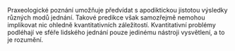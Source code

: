 <emphasis level="moderate">Praxeologické poznání umožňuje předvídat s apodiktickou jistotou<break time="0.3s"/> výsledky různých modů jednání.</emphasis><break time="0.5s"/> <prosody rate="95%">Takové predikce však samozřejmě nemohou implikovat nic<break time="0.3s"/> ohledně kvantitativních záležitostí.</prosody><break time="0.5s"/> <emphasis level="strong">Kvantitativní problémy podléhají ve sféře lidského jednání<break time="0.3s"/> pouze jedinému nástroji vysvětlení,<break time="0.3s"/> a to je rozumění.</emphasis> 